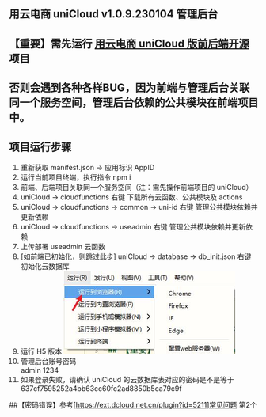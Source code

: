 ## 用云电商 uniCloud v1.0.9.230104 管理后台  

## 【重要】需先运行 [用云电商 uniCloud 版前后端开源](https://ext.dcloud.net.cn/plugin?id=5764) 项目
## 否则会遇到各种各样BUG，因为前端与管理后台关联同一个服务空间，管理后台依赖的公共模块在前端项目中。

## 项目运行步骤
1. 重新获取 manifest.json -> 应用标识 AppID
2. 运行当前项目终端，执行指令 npm i
3. 前端、后端项目关联同一个服务空间（注：需先操作前端项目的 uniCloud）
4. uniCloud -> cloudfunctions 右键 下载所有云函数、公共模块及 actions
5. uniCloud -> cloudfunctions -> common -> uni-id 右键 管理公共模块依赖并更新依赖
6. uniCloud -> cloudfunctions -> useadmin 右键 管理公共模块依赖并更新依赖
7. 上传部署 useadmin 云函数
8. [如前端已初始化，则跳过此步] uniCloud -> database -> db_init.json 右键 初始化云数据库
9. 运行 H5 版本 ![](readme_files/2.jpg)
10. 管理后台账号密码  
    admin
    1234
11. 如果登录失败，请确认 uniCloud 的云数据库表对应的密码是不是等于 637cf7595252a4bb63cc60fc2ad8850b5ca79c9f

##【密码错误】参考[https://ext.dcloud.net.cn/plugin?id=5211]常见问题 第2个